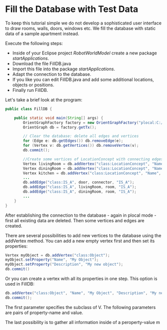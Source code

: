 # Fill the Database with Test Data
To keep this tutorial simple we do not develop a sophisticated user interface to draw rooms, walls, doors, windows etc. We  fill the database with static data of a sample apartment instead.

Execute the following steps:
* Inside of your Eclipse project *RobotWorldModel* create a new package *startApplications*.
* Download the file FillDB.java
* Import this file into the package *startApplications*.
* Adapt the connection to the database.
* If you like you can edit FillDB.java and add some additional locations, objects or positions.
* Finally run FillDB.

Let's take a brief look at the program:

```java
public class FillDB {

	public static void main(String[] args) {
		OrientGraphFactory factory = new OrientGraphFactory("plocal:C:/orientdb/databases/RobotWorld", "admin", "admin");
		OrientGraph db = factory.getTx();

		// Clear the database: delete all edges and vertices
		for (Edge e: db.getEdges()) db.removeEdge(e);
		for (Vertex v: db.getVertices()) db.removeVertex(v);
		db.commit();

		//Create some vertices of LocationConcept with connecting edges
		Vertex livingRoom = db.addVertex("class:LocationConcept", "Name", "living room", "Description", "Room to talk to other people, to read, to watch TV, ...");
		Vertex diningRoom = db.addVertex("class:LocationConcept", "Name", "dining room", "Description", "Room to eat typically with a table and chairs");
		Vertex kitchen = db.addVertex("class:LocationConcept", "Name", "kitchen", "Description", "Room for cooking and to prepare meals");
		...
		db.addEdge("class:IS_A", door, connector, "IS_A");
		db.addEdge("class:IS_A", livingRoom, room, "IS_A");
		db.addEdge("class:IS_A", diningRoom, room, "IS_A");
		...
    }
}
```

After establishing the connection to the database - again in plocal mode - first all existing data are deleted. Then some vertices and edges are created.

There are several possibilities to add new vertices to the database using the addVertex method. You can add a new empty vertex first and then set its properties:

```java
Vertex myObject = db.addVertex("class:Object");
myObject.setProperty("Name", "My Object");
myObject.setProperty("Description", "My new object");
db.commit()
```

Or you can create a vertex with all its properties in one step. This option is used in FillDB:

```java
db.addVertex("class:Object", "Name", "My Object", "Description", "My new Object");
db.commit();
```

The first parameter specifies the subclass of V. The following parameters are pairs of property-name and value.

The last possibility is to gather all information inside of a peroperty-value m


